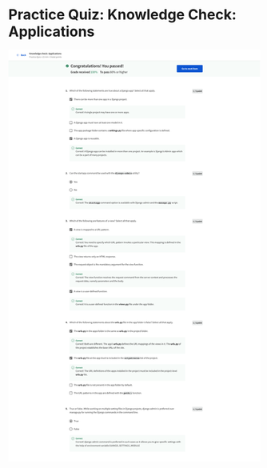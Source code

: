 # Practice Quiz: Knowledge Check: Applications

![screencapture-coursera-org-learn-django-web-framework-quiz-4YoJl-knowledge-check-applications-attempt-2023-01-23-16_14_10.png](Practice%20Quiz%20Knowledge%20Check%20Applications%200f1cf1da3a7d408187c400d0510d17a7/screencapture-coursera-org-learn-django-web-framework-quiz-4YoJl-knowledge-check-applications-attempt-2023-01-23-16_14_10.png)